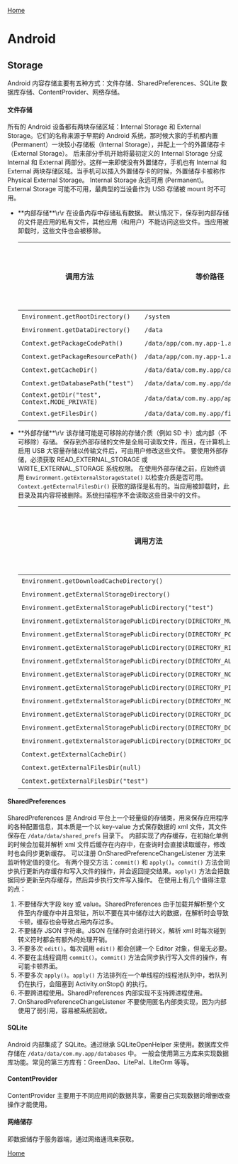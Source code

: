 [Home](../../README.md)

# Android

## Storage

Android 内容存储主要有五种方式：文件存储、SharedPreferences、SQLite 数据库存储、ContentProvider、网络存储。

#### 文件存储
所有的 Android 设备都有两块存储区域：Internal Storage 和 External Storage。它们的名称来源于早期的 Android 系统，那时候大家的手机都内置（Permanent）一块较小存储板（Internal Storage），并配上一个的外置储存卡（External Storage）。
后来部分手机开始将最初定义的 Internal Storage 分成 Internal 和 External 两部分。这样一来即使没有外置储存，手机也有 Internal 和 External 两块存储区域。当手机可以插入外置储存卡的时候，外置储存卡被称作 Physical External Storage。
Internal Storage 永远可用 (Permanent)。
External Storage 可能不可用，最典型的当设备作为 USB 存储被 mount 时不可用。
- **内部存储\*\*\r\r
在设备内存中存储私有数据。
默认情况下，保存到内部存储的文件是应用的私有文件，其他应用（和用户）不能访问这些文件。当应用被卸载时，这些文件也会被移除。

    调用方法 | 等价路径 | 是否跟随应用
    -- | -- | --
    `Environment.getRootDirectory()` | `/system` | 否
    `Environment.getDataDirectory()` | `/data` | 否
    `Context.getPackageCodePath()` | `/data/app/com.my.app-1.apk` | 是
    `Context.getPackageResourcePath()` | `/data/app/com.my.app-1.apk` | 是
    `Context.getCacheDir()` | `/data/data/com.my.app/cache` | 是
    `Context.getDatabasePath("test")` | `/data/data/com.my.app/databases/test` | 是
    `Context.getDir("test", Context.MODE_PRIVATE)` | `/data/data/com.my.app/app_test` | 是
    `Context.getFilesDir()` | `/data/data/com.my.app/files` | 是

- **外部存储\*\*\r\r
该存储可能是可移除的存储介质（例如 SD 卡）或内部（不可移除）存储。
保存到外部存储的文件是全局可读取文件，而且，在计算机上启用 USB 大容量存储以传输文件后，可由用户修改这些文件。
要使用外部存储，必须获取 READ_EXTERNAL_STORAGE 或 WRITE_EXTERNAL_STORAGE 系统权限。
在使用外部存储之前，应始终调用 `Environment.getExternalStorageState()` 以检查介质是否可用。
`Context.getExternalFilesDir()` 获取的路径是私有的。当应用被卸载时，此目录及其内容将被删除。系统扫描程序不会读取这些目录中的文件。

    调用方法 | 等价路径 | 是否跟随应用
    -- | -- | --
    `Environment.getDownloadCacheDirectory()` | `/cache` | 否
    `Environment.getExternalStorageDirectory()` | `/sdcard` | 否
    `Environment.getExternalStoragePublicDirectory("test")` | `/sdcard/test` | 否
    `Environment.getExternalStoragePublicDirectory(DIRECTORY_MUSIC)` | `/sdcard/Music` | 否
    `Environment.getExternalStoragePublicDirectory(DIRECTORY_PODCASTS)` | `/sdcard/Podcasts` | 否
    `Environment.getExternalStoragePublicDirectory(DIRECTORY_RINGTONES)` | `/sdcard/Ringtones` | 否
    `Environment.getExternalStoragePublicDirectory(DIRECTORY_ALARMS)` | `/sdcard/Alarms` | 否
    `Environment.getExternalStoragePublicDirectory(DIRECTORY_NOTIFICATIONS)` | `/sdcard/Notifications` | 否
    `Environment.getExternalStoragePublicDirectory(DIRECTORY_PICTURES)` | `/sdcard/Pictures` | 否
    `Environment.getExternalStoragePublicDirectory(DIRECTORY_MOVIES)` | `/sdcard/Movies` | 否
    `Environment.getExternalStoragePublicDirectory(DIRECTORY_DOWNLOADS)` | `/sdcard/Download` | 否
    `Environment.getExternalStoragePublicDirectory(DIRECTORY_DCIM)` | `/sdcard/DCIM` | 否
    `Environment.getExternalStoragePublicDirectory(DIRECTORY_DOCUMENTS)` | `/sdcard/Documents` | 否
    `Context.getExternalCacheDir()` | `/sdcard/Android/data/com.my.app/cache` | 是
    `Context.getExternalFilesDir(null)` | `/sdcard/Android/data/com.my.app/files` | 是
    `Context.getExternalFilesDir("test")` | `/sdcard/Android/data/com.my.app/files/test` | 是

#### SharedPreferences
SharedPreferences 是 Android 平台上一个轻量级的存储类，用来保存应用程序的各种配置信息，其本质是一个以 key-value 方式保存数据的 xml 文件，其文件保存在 `/data/data/shared_prefs` 目录下。
内部实现了内存缓存，在初始化单例的时候会加载并解析 xml 文件后缓存在内存中，在查询时会直接读取缓存，修改时也会同步更新缓存。
可以注册 OnSharedPreferenceChangeListener 方法来监听特定值的变化。
有两个提交方法：`commit()` 和 `apply()`。`commit()` 方法会同步执行更新内存缓存和写入文件的操作，并会返回提交结果。`apply()` 方法会把数据同步更新至内存缓存，然后异步执行文件写入操作。
在使用上有几个值得注意的点：
1. 不要储存大字段 key 或 value。SharedPreferences 由于加载并解析整个文件至内存缓存中并且常驻，所以不要在其中储存过大的数据，在解析时会导致卡顿，缓存也会导致占用内存过多。
2. 不要储存 JSON 字符串。JSON 在储存时会进行转义，解析 xml 时每次碰到转义符时都会有额外的处理开销。
3. 不要多次 `edit()`。每次调用 `edit()` 都会创建一个 Editor 对象，但毫无必要。
4. 不要在主线程调用 `commit()`。`commit()` 方法会同步执行写入文件的操作，有可能卡顿界面。
5. 不要多次 `apply()`。`apply()` 方法排列在一个单线程的线程池队列中，若队列仍在执行，会阻塞到 Activity.onStop() 的执行。
6. 不要跨进程使用。SharedPreferences 内部实现不支持跨进程使用。
7. OnSharedPreferenceChangeListener 不要使用匿名内部类实现，因为内部使用了弱引用，容易被系统回收。

#### SQLite
Android 内部集成了 SQLite。通过继承 SQLiteOpenHelper 来使用。数据库文件存储在 `/data/data/com.my.app/databases` 中。
一般会使用第三方库来实现数据库功能。常见的第三方库有：GreenDao、LitePal、LiteOrm 等等。

#### ContentProvider
ContentProvider 主要用于不同应用间的数据共享，需要自己实现数据的增删改查操作才能使用。

#### 网络储存
即数据储存于服务器端，通过网络通讯来获取。

[Home](../../README.md)